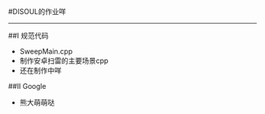 #DISOUL的作业咩

******************

##I 规范代码
* SweepMain.cpp    
* 制作安卓扫雷的主要场景cpp
* 还在制作中咩
  

##II Google

* 熊大萌萌哒